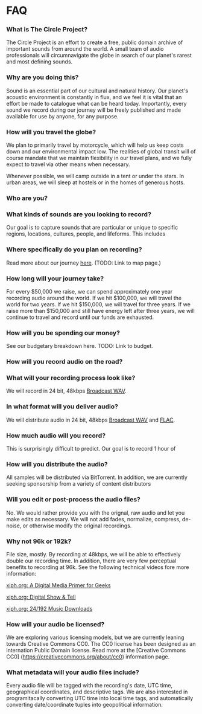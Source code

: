 # FAQ

### What is The Circle Project?
The Circle Project is an effort to create a free, public domain archive of important sounds from around the world. A small team of audio professionals will circumnavigate the globe in search of our planet's rarest  and most defining sounds.

### Why are you doing this?
Sound is an essential part of our cultural and natural history. Our planet's acoustic environment is constantly in flux, and we feel it is vital that an effort be made to catalogue what can be heard today. Importantly, every sound we record during our journey will be freely published and made available for use by anyone, for any purpose. 

### How will you travel the globe?
We plan to primarily travel by motorcycle, which will help us keep costs down and our environmental impact low. The realities of global transit will of course mandate that we maintain flexibility in our travel plans, and we fully expect to travel via other means when necessary.

Whenever possible, we will camp outside in a tent or under the stars. In urban areas, we will sleep at hostels or in the homes of generous hosts. 

### Who are you?


### What kinds of sounds are you looking to record?
Our goal is to capture sounds that are particular or unique to specific regions, locations, cultures, people, and lifeforms. This includes 

### Where specifically do you plan on recording?
Read more about our journey [here](). (TODO: Link to map page.)

### How long will your journey take?
For every $50,000 we raise, we can spend approximately one year recording audio around the world. If we hit $100,000, we will travel the world for two years. If we hit $150,000, we will travel for three years. If we raise more than $150,000 and still have energy left after three years, we will continue to travel and record until our funds are exhausted.

### How will you be spending our money?
See our budgetary breakdown here.
TODO: Link to budget.

### How will you record audio on the road?

### What will your recording process look like?
We will record in 24 bit, 48kbps [Broadcast WAV](https://en.wikipedia.org/wiki/Broadcast_Wave_Format). 

### In what format will you deliver audio?
We will distribute audio in 24 bit, 48kbps [Broadcast WAV](https://en.wikipedia.org/wiki/Broadcast_Wave_Format) and [FLAC](https://xiph.org/flac/).

### How much audio will you record?
This is surprisingly difficult to predict. Our goal is to record 1 hour of

### How will you distribute the audio?
All samples will be distributed via BitTorrent. In addition, we are currently seeking sponsorship from a variety of content distributors 

### Will you edit or post-process the audio files?
No. We would rather provide you with the orignal, raw audio and let you make edits as necessary. We will not add fades, normalize, compress, de-noise, or otherwise modify the original recordings. 

### Why not 96k or 192k?
File size, mostly. By recording at 48kbps, we will be able to effectively double our recording time. In addition, there are very few perceptual benefits to recording at 96k. See the following technical videos fore more information:

[xiph.org: A Digital Media Primer for Geeks](https://www.xiph.org/video/vid1.shtml)

[xiph.org: Digital Show & Tell](https://www.xiph.org/video/vid2.shtml)

[xiph.org: 24/192 Music Downloads](http://people.xiph.org/~xiphmont/demo/neil-young.html#toc_wd2bm)

### How will your audio be licensed?
We are exploring various licensing models, but we are currently leaning towards Creative Commons CC0. The CC0 license has been designed as an internation Public Domain license. Read more at the [Creative Commons CC0] (https://creativecommons.org/about/cc0) information page. 

### What metadata will your audio files include?
Every audio file will be tagged with the recording's date, UTC time, geographical coordinates, and descriptive tags. We are also interested in programitacally converting UTC time into local time tags, and automatically converting date/coordinate tuples into geopolitical information.